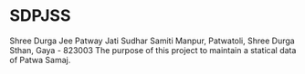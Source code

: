 # SDPJSS
Shree Durga Jee Patway Jati Sudhar Samiti
Manpur, Patwatoli, Shree Durga Sthan, Gaya - 823003
The purpose of this project to maintain a statical data of Patwa Samaj.
